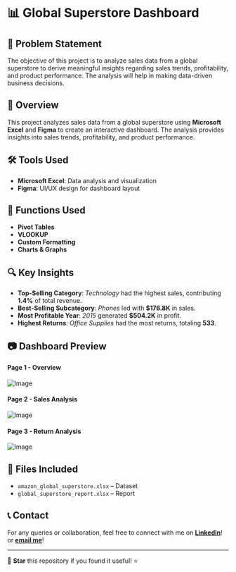 # 📊 Global Superstore Dashboard

## 📝 Problem Statement
The objective of this project is to analyze sales data from a global superstore to derive meaningful insights regarding sales trends, profitability, and product performance. The analysis will help in making data-driven business decisions.

## 🚀 Overview
This project analyzes sales data from a global superstore using **Microsoft Excel** and **Figma** to create an interactive dashboard. The analysis provides insights into sales trends, profitability, and product performance.

## 🛠 Tools Used
- **Microsoft Excel**: Data analysis and visualization
- **Figma**: UI/UX design for dashboard layout

## 🔢 Functions Used
- **Pivot Tables**
- **VLOOKUP**
- **Custom Formatting**
- **Charts & Graphs**

## 🔍 Key Insights
- **Top-Selling Category**: *Technology* had the highest sales, contributing **1.4%** of total revenue.
- **Best-Selling Subcategory**: *Phones* led with **$176.8K** in sales.
- **Most Profitable Year**: *2015* generated **$504.2K** in profit.
- **Highest Returns**: *Office Supplies* had the most returns, totaling **533**.



## 📷 Dashboard Preview
#### Page 1 - Overview
![Image](https://github.com/user-attachments/assets/7770b6dd-f55c-4b05-aa11-c5faedc064cb)

#### Page 2 - Sales Analysis
![Image](https://github.com/user-attachments/assets/5b6dd783-ffee-4e47-8cc3-ebde18158ce9)

#### Page 3 - Return Analysis
![Image](https://github.com/user-attachments/assets/47dde8ef-a942-425d-bf7f-942265581a4a)


## 📂 Files Included
- `amazon_global_superstore.xlsx` – Dataset
- `global_superstore_report.xlsx` – Report




## 📞 Contact
For any queries or collaboration, feel free to connect with me on **[LinkedIn](https://www.linkedin.com/in/sandesharsud/)**!
or **[email me](mailto:contact.arsudsandesh@gmail.com)**!

---
🔗 **Star** this repository if you found it useful! ⭐
